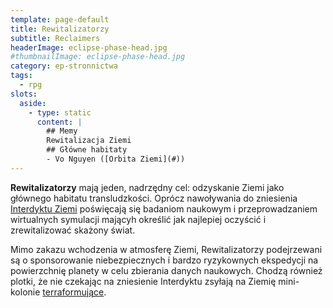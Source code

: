 ```yaml
---
template: page-default
title: Rewitalizatorzy
subtitle: Reclaimers
headerImage: eclipse-phase-head.jpg
#thumbnailImage: eclipse-phase-head.jpg
category: ep-stronnictwa
tags:
  - rpg
slots:
  aside:
    - type: static
      content: |
        ## Memy
        Rewitalizacja Ziemi 
        ## Główne habitaty
        - Vo Nguyen ([Orbita Ziemi](#))
---
```

**Rewitalizatorzy** mają jeden, nadrzędny cel: odzyskanie Ziemi jako głównego habitatu transludzkości. Oprócz nawoływania do zniesienia [Interdyktu Ziemi](#) poświęcają się badaniom naukowym i przeprowadzaniem wirtualnych symulacji mającyh określić jak najlepiej oczyścić i zrewitalizować skażony świat.

Mimo zakazu wchodzenia w atmosferę Ziemi, Rewitalizatorzy podejrzewani są o sponsorowanie niebezpiecznych i bardzo ryzykownych ekspedycji na powierzchnię planety w celu zbierania danych naukowych. Chodzą również plotki, że nie czekając na zniesienie Interdyktu zsyłają na Ziemię mini-kolonie [terraformujące](http://pl.wikipedia.org/wiki/Terraformowanie).
